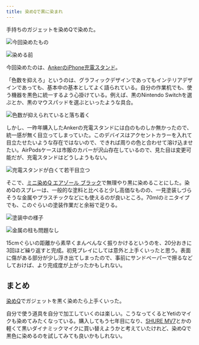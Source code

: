 ```yaml
---
title: 染めQで黒に染まれ
---
```

手持ちのガジェットを染めQで染めた。

![](https://lh3.googleusercontent.com/72YAmFiLtiLrjb5CBgwEOQKitkCTvrI5_1v5NPiZnWmuTL0DyZhxN37jhRIb2P_NIVkgPwtdefSFOcbwFU1lGs6B0_ihHzREO1vxYCHGAL-fpoNZMkH_VjTA8ROoxlsLo0RWio-Tiuyh0Dsre33WQ_9oXdAo6mwBORNDvsQfw3NwzsPdSzYfBa0fF4Nq "今回染めたもの")

![](https://lh5.googleusercontent.com/OzaZSu5ANIet93KLSy0vJkP9cfu24iU6m-s-izlDJj0jpHIr_VdWbPSXZu4jflMmcTz_Z1rMylEk13h2fgNpdThN4qGSlAtqB1AgYsoCdbExVe1G05kRDlCSS901U_DDhXIweb-LONyxtzX-FuKIoDxZlsZFkaJubR9epWo5bEG7tTdWrtQhcGOf5hJl "染める前")

今回染めたのは、[AnkerのiPhone充電スタンド](https://r7kamura.com/articles/2021-09-06-anker-iphone-stand)。

「色数を抑えろ」というのは、グラフィックデザインであってもインテリアデザインであっても、基本中の基本としてよく語られている。自分の作業机でも、使う機器を黒色に統一するよう心掛けている。例えば、黒のNintendo Switchを選ぶとか、黒のマウスパッドを選ぶといったような具合。

![](https://lh4.googleusercontent.com/76aCDvjZDGuW_nFRRTh0ak_grBgVofzdCY8hsbgfj7gwLzK5YvxVIKGQBL-a6MtEDFoh84o7uVotdbPBS3rQO13IMsV9ciBoxRA0uqceHlNHYqfX-EOA6S2kdxGXU8-HKizcu0trqicE4fVJlbowACcYeNj84erFFEo1HAFNrE1xXmyIRDZk152ZJ2kO "色数が抑えられていると落ち着く")

しかし、一昨年購入したAnkerの充電スタンドには白のものしか無かったので、統一感が無く目立ってしまっていた。このデバイスはアクセントカラーを入れて目立たせたいような存在ではないので、できれば周りの色と合わせて溶け込ませたい。AirPodsケースは市販のカバーが沢山存在しているので、見た目は変更可能だが、充電スタンドはどうしようもない。

![](https://lh6.googleusercontent.com/8vws9oZ_gYAza0iaTRNnksc9I9vnmSnIT3YoaZNz1NW8eGLxnwGN20EeVnUrwwZlzcXax1zwCVxUAB2zjaNnBwThAhU-gz5cvMIRQdT4CWF2TR4lufwUQtQIXpNRhSRsS3l0I-NHCmorsLAj-dc2yOjyje068aaCjcPhroCnonv-wnIqSbWua4ByUHfp "充電スタンドが白くて若干目立つ")

そこで、[ミニ染めQ エアゾール ブラック](https://www.amazon.co.jp/dp/B003QMFUKO)で無理やり黒に染めることにした。染めQのスプレーは、一般的な塗料と比べると少し高価なものの、一見塗装しづらそうな金属やプラスチックなどにも使えるのが良いところ。70mlのミニタイプでも、このぐらいの塗装作業だと余裕で足りる。

![](https://lh4.googleusercontent.com/WAwpfWZUViw-XFst63jHotu8jFuCoE3DYO5od8b05z12xYKGRpfEWy0sOKh_eH63L-o9Yf3tW_0bPDczcz4UupzWyOyDoq6nD0wa2f_oMY4OF-LqzzJKOfDes3_o7WDSKAG4hTkwT0o1wZqGIqU-Xc_aKUz1Qtbzs6NC8vRAEpeF8CltnJ5MjazAtbZB "塗装中の様子")

![](https://lh5.googleusercontent.com/kBdW5xezi1RSGYUCpR4BSx4BQ5t-KBu5kA0U63_wZWo_I48ydwhNm4_JvdHzB5f9vVIotprh0iGyPbKcdu8lHkS2gLaf5t5UyxW4IrfdIKYufxOS535-x58nZrHErMxtYClUZHsjznba1AkmF5P8cNm4F5pNcRlJ1bWJ3XhQkHFfYFV0wtCTrEVNuKM6 "金属の柱も問題なし")

15cmぐらいの距離から素早くまんべんなく振りかけるというのを、20分おきに3回ほど繰り返すと完成。初見プレイにしては意外と上手くいったと思う。表面に傷がある部分が少し浮き出てしまったので、事前にサンドペーパーで擦るなどしておけば、より完成度が上がったかもしれない。

まとめ
---

[染めQ](https://www.amazon.co.jp/dp/B003QMFUKO)でガジェットを黒く染めたら上手くいった。

自分で使う道具を自分で加工していくのは楽しい。こうなってくるとYetiのマイクも染めてみたくなっている。購入してもう七年目になり、[SHURE MV7](https://www.amazon.co.jp/dp/B08KY7G1GV)とかの軽くて黒いダイナミックマイクに買い替えようかと考えていたけれど、染めQで黒色に染めるのを試してみても良いかもしれない。
